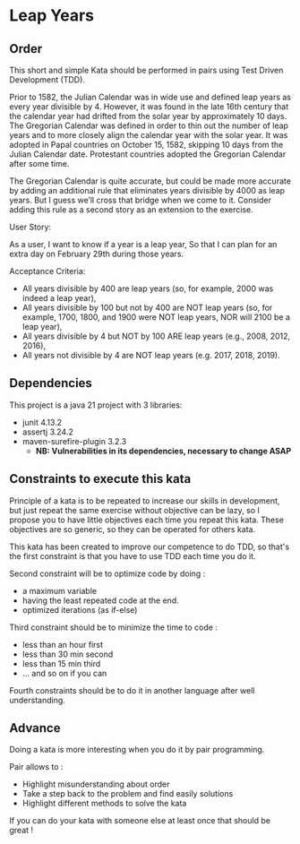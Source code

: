 # Leap Years

## Order

This short and simple Kata should be performed in pairs using Test Driven Development (TDD).

Prior to 1582, the Julian Calendar was in wide use and defined leap years as every year divisible by 4. However, it was found in the late 16th century that the calendar year had drifted from the solar year by approximately 10 days. The Gregorian Calendar was defined in order to thin out the number of leap years and to more closely align the calendar year with the solar year. It was adopted in Papal countries on October 15, 1582, skipping 10 days from the Julian Calendar date. Protestant countries adopted the Gregorian Calendar after some time.

The Gregorian Calendar is quite accurate, but could be made more accurate by adding an additional rule that eliminates years divisible by 4000 as leap years. But I guess we’ll cross that bridge when we come to it. Consider adding this rule as a second story as an extension to the exercise.

User Story:

As a user, I want to know if a year is a leap year, So that I can plan for an extra day on February 29th during those years.

Acceptance Criteria:

* All years divisible by 400 are leap years (so, for example, 2000 was indeed a leap year),
* All years divisible by 100 but not by 400 are NOT leap years (so, for example, 1700, 1800, and 1900 were NOT leap years, NOR will 2100 be a leap year),
* All years divisible by 4 but NOT by 100 ARE leap years (e.g., 2008, 2012, 2016),
* All years not divisible by 4 are NOT leap years (e.g. 2017, 2018, 2019).

## Dependencies

This project is a java 21 project with 3 libraries: 
* junit 4.13.2
* assertj 3.24.2
* maven-surefire-plugin 3.2.3
  * **NB: Vulnerabilities in its dependencies, necessary to change ASAP**

## Constraints to execute this kata

Principle of a kata is to be repeated to increase our skills in development, but just repeat the same exercise without objective can be lazy, so I propose you to have little objectives each time you repeat this kata. These objectives are so generic, so they can be operated for others kata.

This kata has been created to improve our competence to do TDD, so that's the first constraint is that you have to use TDD each time you do it.

Second constraint will be to optimize code by doing :
* a maximum variable
* having the least repeated code at the end.
* optimized iterations (as if-else)

Third constraint should be to minimize the time to code :
* less than an hour first
* less than 30 min second
* less than 15 min third
* ... and so on if you can

Fourth constraints should be to do it in another language after well understanding.

## Advance

Doing a kata is more interesting when you do it by pair programming. 

Pair allows to :
* Highlight misunderstanding about order
* Take a step back to the problem and find easily solutions
* Highlight different methods to solve the kata

If you can do your kata with someone else at least once that should be great !